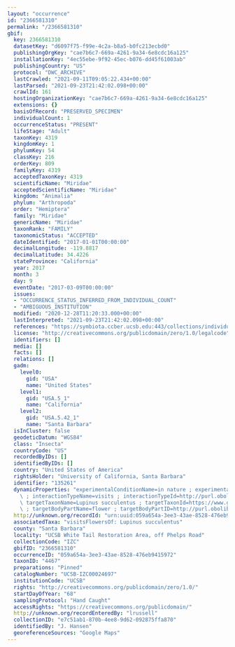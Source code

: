 ```yaml
---
layout: "occurrence"
id: "2366581310"
permalink: "/2366581310"
gbif:
  key: 2366581310
  datasetKey: "d6097f75-f99e-4c2a-b8a5-b0fc213ecbd0"
  publishingOrgKey: "cae7b6c7-669a-4261-9a34-6e8cdc16a125"
  installationKey: "4ec55ebe-9f92-45ec-b076-dd45f61003ab"
  publishingCountry: "US"
  protocol: "DWC_ARCHIVE"
  lastCrawled: "2021-09-11T09:05:22.434+00:00"
  lastParsed: "2021-09-23T21:42:02.098+00:00"
  crawlId: 161
  hostingOrganizationKey: "cae7b6c7-669a-4261-9a34-6e8cdc16a125"
  extensions: {}
  basisOfRecord: "PRESERVED_SPECIMEN"
  individualCount: 1
  occurrenceStatus: "PRESENT"
  lifeStage: "Adult"
  taxonKey: 4319
  kingdomKey: 1
  phylumKey: 54
  classKey: 216
  orderKey: 809
  familyKey: 4319
  acceptedTaxonKey: 4319
  scientificName: "Miridae"
  acceptedScientificName: "Miridae"
  kingdom: "Animalia"
  phylum: "Arthropoda"
  order: "Hemiptera"
  family: "Miridae"
  genericName: "Miridae"
  taxonRank: "FAMILY"
  taxonomicStatus: "ACCEPTED"
  dateIdentified: "2017-01-01T00:00:00"
  decimalLongitude: -119.8817
  decimalLatitude: 34.4226
  stateProvince: "California"
  year: 2017
  month: 3
  day: 9
  eventDate: "2017-03-09T00:00:00"
  issues:
  - "OCCURRENCE_STATUS_INFERRED_FROM_INDIVIDUAL_COUNT"
  - "AMBIGUOUS_INSTITUTION"
  modified: "2020-12-28T11:20:33.000+00:00"
  lastInterpreted: "2021-09-23T21:42:02.098+00:00"
  references: "https://symbiota.ccber.ucsb.edu:443/collections/individual/index.php?occid=135261"
  license: "http://creativecommons.org/publicdomain/zero/1.0/legalcode"
  identifiers: []
  media: []
  facts: []
  relations: []
  gadm:
    level0:
      gid: "USA"
      name: "United States"
    level1:
      gid: "USA.5_1"
      name: "California"
    level2:
      gid: "USA.5.42_1"
      name: "Santa Barbara"
  isInCluster: false
  geodeticDatum: "WGS84"
  class: "Insecta"
  countryCode: "US"
  recordedByIDs: []
  identifiedByIDs: []
  country: "United States of America"
  rightsHolder: "University of California, Santa Barbara"
  identifier: "135261"
  dynamicProperties: "experimentalConditionName=in nature ; experimentalConditionID=http://purl.obolibrary.org/obo/ENVO_01001226\
    \ ; interactionTypeName=visits ; interactionTypeId=http://purl.obolibrary.org/obo/RO_0002618;\
    \ targetTaxonName=Lupinus succulentus ; targetTaxonId=https://www.gbif.org/species/2964314\
    \ ; targetBodyPartName=flower ; targetBodyPartID=http://purl.obolibrary.org/obo/PO_0009046"
  http://unknown.org/recordId: "urn:uuid:059a654a-3ee3-43ae-8528-476eb9415972"
  associatedTaxa: "visitsFlowersOf: Lupinus succulentus"
  county: "Santa Barbara"
  locality: "UCSB White Tail Restoration Area, off Phelps Road"
  collectionCode: "IZC"
  gbifID: "2366581310"
  occurrenceID: "059a654a-3ee3-43ae-8528-476eb9415972"
  taxonID: "4467"
  preparations: "Pinned"
  catalogNumber: "UCSB-IZC00024697"
  institutionCode: "UCSB"
  rights: "http://creativecommons.org/publicdomain/zero/1.0/"
  startDayOfYear: "68"
  samplingProtocol: "Hand Caught"
  accessRights: "https://creativecommons.org/publicdomain/"
  http://unknown.org/recordEnteredBy: "lrussell"
  collectionID: "e7c51ab1-870b-4ee8-9d62-092875ffa870"
  identifiedBy: "J. Hansen"
  georeferenceSources: "Google Maps"
---
```

